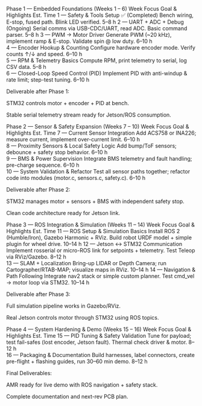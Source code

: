 Phase 1 — Embedded Foundations (Weeks 1 – 6)
Week	Focus	Goal & Highlights	Est. Time
1 — Safety & Tools Setup	✅ (Completed)	Bench wiring, E-stop, fused path. Blink LED verified.	5–8 h
2 — UART + ADC + Debug (Ongoing)	Serial comms via USB-CDC/UART, read ADC. Basic command parser.	5–8 h
3 — PWM → Motor Driver	Generate PWM (~20 kHz), implement ramp & E-stop. Validate spin @ low duty.	6–10 h	
4 — Encoder Hookup & Counting	Configure hardware encoder mode. Verify counts ↑/↓ and speed.	6–10 h	
5 — RPM & Telemetry Basics	Compute RPM, print telemetry to serial, log CSV data.	5–8 h	
6 — Closed-Loop Speed Control (PID)	Implement PID with anti-windup & rate limit; step-test tuning.	6–10 h	

Deliverable after Phase 1:

STM32 controls motor + encoder + PID at bench.

Stable serial telemetry stream ready for Jetson/ROS consumption.

Phase 2 — Sensor & Safety Expansion (Weeks 7 – 10)
Week	Focus	Goal & Highlights	Est. Time
7 — Current Sensor Integration	Add ACS758 or INA226; measure current, implement over-current limit.	6–10 h	
8 — Proximity Sensors & Local Safety Logic	Add bump/ToF sensors; debounce + safety stop behavior.	6–10 h	
9 — BMS & Power Supervision	Integrate BMS telemetry and fault handling; pre-charge sequence.	6–10 h	
10 — System Validation & Refactor	Test all sensor paths together; refactor code into modules (motor.c, sensors.c, safety.c).	6–10 h	

Deliverable after Phase 2:

STM32 manages motor + sensors + BMS with independent safety stop.

Clean code architecture ready for Jetson link.

Phase 3 — ROS Integration & Simulation (Weeks 11 – 14)
Week	Focus	Goal & Highlights	Est. Time
11 — ROS Setup & Simulation Basics	Install ROS 2 (Humble/Iron), Gazebo Harmonic + RViz. Build robot URDF model + simple plugin for wheel drive.	10–14 h	
12 — Jetson ↔ STM32 Communication	Implement rosserial or micro-ROS link for setpoints + telemetry. Test Teleop via RViz/Gazebo.	8–12 h	
13 — SLAM + Localization	Bring-up LIDAR or Depth Camera; run Cartographer/RTAB-MAP; visualize maps in RViz.	10–14 h	
14 — Navigation & Path Following	Integrate nav2 stack or simple custom planner. Test cmd_vel → motor loop via STM32.	10–14 h	

Deliverable after Phase 3:

Full simulation pipeline works in Gazebo/RViz.

Real Jetson controls motor through STM32 using ROS topics.

Phase 4 — System Hardening & Demo (Weeks 15 – 16)
Week	Focus	Goal & Highlights	Est. Time
15 — PID Tuning & Safety Validation	Tune for payload; test fail-safes (lost encoder, Jetson fault). Thermal check driver & motor.	8–12 h	
16 — Packaging & Documentation	Build harnesses, label connectors, create pre-flight + flashing guides, run 30–60 min demo.	8–12 h	

Final Deliverables:

AMR ready for live demo with ROS navigation + safety stack.

Complete documentation and next-rev PCB plan.